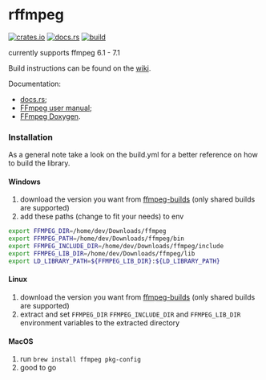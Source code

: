 # rffmpeg

[![crates.io](https://img.shields.io/crates/v/rffmpeg)](https://crates.io/crates/rffmpeg)
[![docs.rs](https://docs.rs/rffmpeg/badge.svg)](https://docs.rs/rffmpeg)
[![build](https://github.com/nrbnlulu/rffmpeg/workflows/build/badge.svg)](https://github.com/nrbnlulu/rffmpeg/actions)

currently supports ffmpeg 6.1 - 7.1

Build instructions can be found on the [wiki](https://github.com/nrbnlulu/rffmpeg/wiki/Notes-on-building).

Documentation:

- [docs.rs](https://docs.rs/rffmpeg/);
- [FFmpeg user manual](https://ffmpeg.org/ffmpeg-all.html);
- [FFmpeg Doxygen](https://ffmpeg.org/doxygen/trunk/).

### Installation

As a general note take a look on the build.yml
for a better reference on how to build the library.

#### Windows

1. download the version you want from [ffmpeg-builds](https://github.com/BtbN/FFmpeg-Builds/releases) (only shared builds are supported)
2. add these paths (change to fit your needs) to env
```bash
export FFMPEG_DIR=/home/dev/Downloads/ffmpeg
export FFMPEG_PATH=/home/dev/Downloads/ffmpeg/bin
export FFMPEG_INCLUDE_DIR=/home/dev/Downloads/ffmpeg/include
export FFMPEG_LIB_DIR=/home/dev/Downloads/ffmpeg/lib
export LD_LIBRARY_PATH=${FFMPEG_LIB_DIR}:${LD_LIBRARY_PATH}
```


#### Linux

1. download the version you want from [ffmpeg-builds](https://github.com/BtbN/FFmpeg-Builds/releases) (only shared builds are supported)
2. extract and set `FFMPEG_DIR` `FFMPEG_INCLUDE_DIR` and `FFMPEG_LIB_DIR` environment variables to the extracted directory

#### MacOS

1. run `brew install ffmpeg pkg-config`
2. good to go

